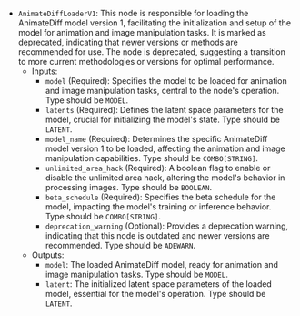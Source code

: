 - `AnimateDiffLoaderV1`: This node is responsible for loading the AnimateDiff model version 1, facilitating the initialization and setup of the model for animation and image manipulation tasks. It is marked as deprecated, indicating that newer versions or methods are recommended for use. The node is deprecated, suggesting a transition to more current methodologies or versions for optimal performance.
    - Inputs:
        - `model` (Required): Specifies the model to be loaded for animation and image manipulation tasks, central to the node's operation. Type should be `MODEL`.
        - `latents` (Required): Defines the latent space parameters for the model, crucial for initializing the model's state. Type should be `LATENT`.
        - `model_name` (Required): Determines the specific AnimateDiff model version 1 to be loaded, affecting the animation and image manipulation capabilities. Type should be `COMBO[STRING]`.
        - `unlimited_area_hack` (Required): A boolean flag to enable or disable the unlimited area hack, altering the model's behavior in processing images. Type should be `BOOLEAN`.
        - `beta_schedule` (Required): Specifies the beta schedule for the model, impacting the model's training or inference behavior. Type should be `COMBO[STRING]`.
        - `deprecation_warning` (Optional): Provides a deprecation warning, indicating that this node is outdated and newer versions are recommended. Type should be `ADEWARN`.
    - Outputs:
        - `model`: The loaded AnimateDiff model, ready for animation and image manipulation tasks. Type should be `MODEL`.
        - `latent`: The initialized latent space parameters of the loaded model, essential for the model's operation. Type should be `LATENT`.

